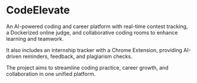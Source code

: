 # CodeElevate

An AI-powered coding and career platform with real-time contest tracking, a Dockerized online judge, and collaborative coding rooms to enhance learning and teamwork.

It also includes an internship tracker with a Chrome Extension, providing AI-driven reminders, feedback, and plagiarism checks.

The project aims to streamline coding practice, career growth, and collaboration in one unified platform.

